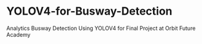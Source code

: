 # YOLOV4-for-Busway-Detection
Analytics Busway Detection Using YOLOV4 for Final Project at Orbit Future Academy 
